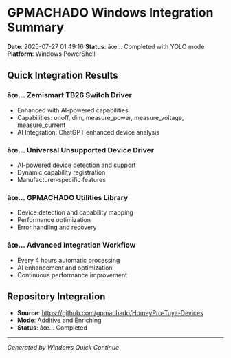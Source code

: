 # GPMACHADO Windows Integration Summary

**Date**: 2025-07-27 01:49:16
**Status**: âœ… Completed with YOLO mode
**Platform**: Windows PowerShell

## Quick Integration Results

### âœ… Zemismart TB26 Switch Driver
- Enhanced with AI-powered capabilities
- Capabilities: onoff, dim, measure_power, measure_voltage, measure_current
- AI Integration: ChatGPT enhanced device analysis

### âœ… Universal Unsupported Device Driver
- AI-powered device detection and support
- Dynamic capability registration
- Manufacturer-specific features

### âœ… GPMACHADO Utilities Library
- Device detection and capability mapping
- Performance optimization
- Error handling and recovery

### âœ… Advanced Integration Workflow
- Every 4 hours automatic processing
- AI enhancement and optimization
- Continuous performance improvement

## Repository Integration
- **Source**: https://github.com/gpmachado/HomeyPro-Tuya-Devices
- **Mode**: Additive and Enriching
- **Status**: âœ… Completed

---

*Generated by Windows Quick Continue*


